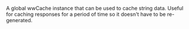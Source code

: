 ﻿A global wwCache instance that can be used to cache string data. Useful for caching responses for a period of time so it doesn't have to be re-generated.